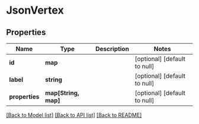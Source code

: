 # JsonVertex

## Properties
Name | Type | Description | Notes
------------ | ------------- | ------------- | -------------
**id** | **map** |  | [optional] [default to null]
**label** | **string** |  | [optional] [default to null]
**properties** | **map[String, map]** |  | [optional] [default to null]

[[Back to Model list]](../README.md#documentation-for-models) [[Back to API list]](../README.md#documentation-for-api-endpoints) [[Back to README]](../README.md)


